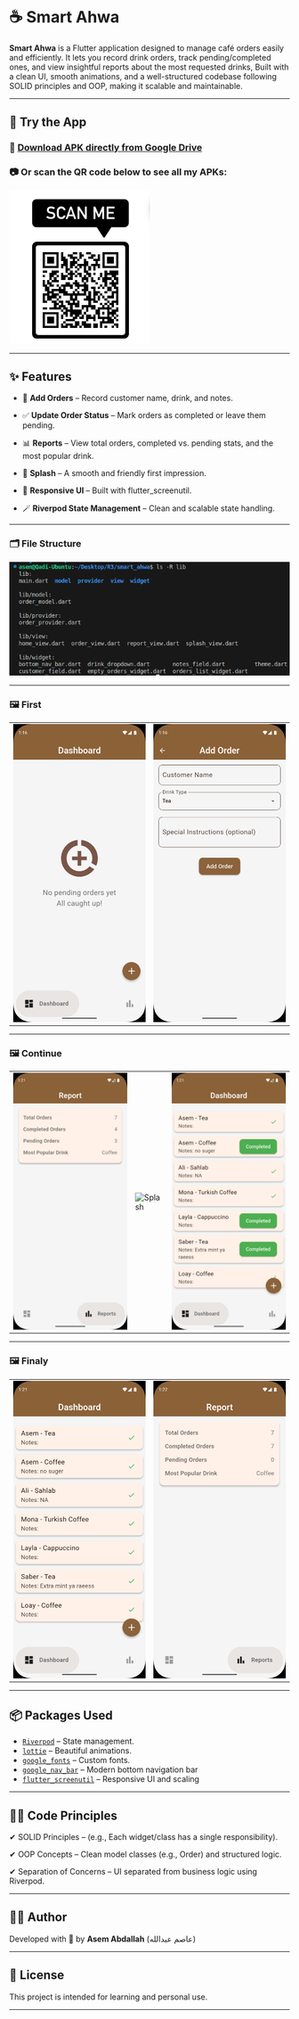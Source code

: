 # ☕ Smart Ahwa

**Smart Ahwa** is a Flutter application designed to manage café orders easily and efficiently.
It lets you record drink orders, track pending/completed ones, and view insightful reports about the most requested drinks, Built with a clean UI, smooth animations, and a well-structured codebase following SOLID principles and OOP, making it scalable and maintainable.

---

## 🧪 Try the App

### 📱 [Download APK directly from Google Drive](https://drive.google.com/file/d/1_aMnWuAE953NeeAMwP9QeOW6EkZ-KTf5/view?usp=drive_link)

### 📷 Or scan the QR code below to see all my APKs:

![Scan Image](assets/images/scanned_image.png)

---
## ✨ Features
- 📝 **Add Orders** – Record customer name, drink, and notes.

- ✅ **Update Order Status** – Mark orders as completed or leave them pending.

- 📊 **Reports** – View total orders, completed vs. pending stats, and the most popular drink.

- 🚀 **Splash** – A smooth and friendly first impression.

- 🎨 **Responsive UI** – Built with flutter_screenutil.

- 🪄 **Riverpod State Management** – Clean and scalable state handling.
---
### 🗂️ File Structure
![File Structure](assets/images/file.png)

---

### 🖼️ First
| | |
|---|---|
| ![Home 1](assets/images/home-1.png) | ![Add Order](assets/images/adding.png) |

---

### 🖼️ Continue 
| | | |
|---|---|---|
| ![Report 1](assets/images/report-1.png) | ![Splash](assets/assets/images/splash.png) | ![Home 2](assets/images/home-2.png) |

---

### 🖼️ Finaly
| | |
|---|---|
| ![Home 3](assets/images/home-3.png) | ![Report 2](assets/images/report-2.png) |
---

## 📦 Packages Used

- [`Riverpod`](https://pub.dev/packages/riverpod) – State management.
- [`lottie`](https://pub.dev/packages/lottie) – Beautiful animations.
- [`google_fonts`](https://pub.dev/packages/google_fonts) – Custom fonts.
- [`google_nav_bar`](https://pub.dev/packages/google_nav_bar) – Modern bottom navigation bar
- [`flutter_screenutil`](https://pub.dev/packages/flutter_screenutil) – Responsive UI and scaling
---
## 🧑‍💻 Code Principles

✔ SOLID Principles – (e.g., Each widget/class has a single responsibility).

✔ OOP Concepts – Clean model classes (e.g., Order) and structured logic.

✔ Separation of Concerns – UI separated from business logic using Riverpod.

---
## 👨‍💻 Author

Developed with 💙 by **Asem Abdallah** (عاصم عبدالله)  

---

## 📜 License

This project is intended for learning and personal use.

---
